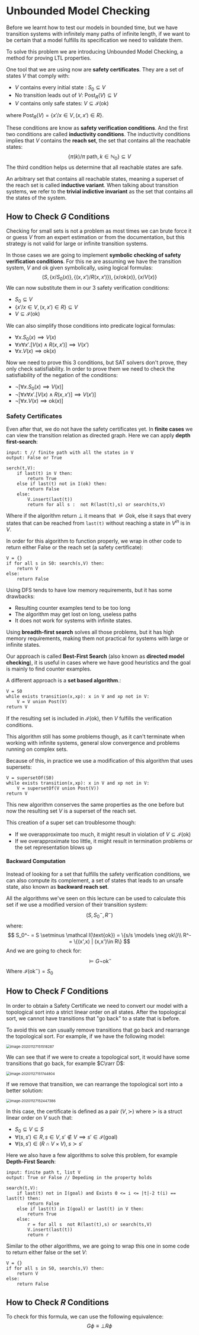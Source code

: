 # Unbounded Model Checking

Before we learnt how to test our models in bounded time, but we have transition systems with infinitely many paths of infinite length, if we want to be certain that a model fulfills its specification we need to validate them.

To solve this problem we are introducing Unbounded Model Checking, a method for proving LTL properties. 

One tool that we are using now are **safety certificates**. They are a set of states $V$ that comply with:

- $V$ contains every initial state : $S_0 \subseteq V$
- No transition leads out of $V$: $\text{Post}_R(V) \subseteq V$
- $V$ contains only safe states: $V \subseteq \mathcal I(\text{ok})$

where  $\text{Post}_R(V) = \{x'/x \in V, (x,x') \in R\}$.

These conditions are know as **safety verification conditions**. And the first two conditions are called **inductivity conditions**. The inductivity conditions implies that $V$ contains the **reach set**, the set that contains all the reachable states:
$$
\{\pi(k)/ \pi \text{ path},k \in \mathbb{N}_0\} \subseteq V
$$
The third condition helps us determine that all reachable states are safe.

An arbitrary set that contains all reachable states, meaning a superset of the reach set is called **inductive variant**. When talking about transition systems, we refer to the **trivial indictive invariant** as the set that contains all the states of the system.

## How to Check $G$ Conditions

Checking for small sets is not a problem as most times we can brute force it or guess $V$ from an expert estimation or from the documentation, but this strategy is not valid for large or infinite transition systems.

In those cases we are going to implement **symbolic checking of safety verification conditions**. For this ne are assuming we have the transition system, $V$ and $\text{ok}$ given symbolically, using logical formulas:
$$
(S,\{x/S_0(x)\},\{(x,x')/R(x,x')\}), \{x/\text{ok}(x)\}, \{x/V(x)\}
$$
We can now substitute them in our 3 safety verification conditions:

- $S_0 \subseteq V$
- $\{x'/x\in V, (x,x') \in R\} \subseteq V$
- $V \subseteq \mathcal I (\text{ok})$

We can also simplify those conditions into predicate logical formulas:

- $\forall x. S_0(x) \implies V(x)$
- $\forall x \forall x'. [V(x) \land R(x,x')] \implies V(x')$
- $\forall x. V (x) \implies \text{ok}(x)$

Now we need to prove this 3 conditions, but SAT solvers don't prove, they only check satisfiability. In order to prove them we need to check the satisfiability of the negation of the conditions:

- $\neg [\forall x. S_0(x) \implies V(x)]$
- $\neg [\forall x \forall x'. [V(x) \land R(x,x')] \implies V(x')]$
- $\neg [\forall x. V (x) \implies \text{ok}(x)]$

### Safety Certificates

Even after that, we do not have the safety certificates yet. In **finite cases** we can view the transition relation as directed graph. Here we can apply **depth first-search**:

```pseudocode
input: t // finite path with all the states in V
output: False or True

serch(t,V):
	if last(t) in V then:
		return True
	else if last(t) not in I(ok) then:
		return False
	else:
		V.insert(last(t))
		return for all s :  not R(last(t),s) or search(ts,V)
```

 Where if the algorithm return $\bot$ it means that $\not \models G\text{ok}$, else it says that every states that can be reached from `last(t)` without reaching a state in $V^{in}$ is in $V$. 

In order for this algorithm to function properly, we wrap in other code to return either False or the reach set (a safety certificate):

```pseudocode
V = {}
if for all s in S0: search(s,V) then:
	return V
else:
	return False
```

Using DFS tends to have low memory requirements, but it has some drawbacks:

- Resulting counter examples tend to be too long
- The algorithm may get lost on long, useless paths
- It does not work for systems with infinite states.

Using **breadth-first search** solves all those problems, but it has high memory requirements, making them not practical for systems with large or infinite states.

Our approach is called **Best-First Search** (also known as **directed model checking**), it is useful in cases where we have good heuristics and the goal is mainly to find counter examples.

A different approach is a **set based algorithm**.:

```pseudocode
V = S0
while exists transition(x,xp): x in V and xp not in V:
	V = V union Post(V)
return V
```

If the resulting set is included in $\mathcal I(\text{ok})$, then $V$ fulfills the verification conditions.

This algorithm still has some problems though, as it can't terminate when working with infinite systems, general slow convergence and problems running on complex sets.

Because of this, in practice we use a modification of this algorithm that uses supersets:

```pseudocode
V = supersetOf(S0)
while exists transition(x,xp): x in V and xp not in V:
	V = supersetOf(V union Post(V))
return V
```

This new algorithm conserves the same properties as the one before but now the resulting set $V$ is a superset of the reach set.

This creation of a super set can troublesome though:

- If we overapproximate too much, it might result in violation of $V \subseteq \mathcal I(\text{ok})$
- If we overapproximate too little, it might result in termination problems or the set representation blows up

#### Backward Computation

Instead of looking for a set that fulfills the safety verification conditions, we can also compute its complement, a set of states that leads to an unsafe state, also known as **backward reach set**.

All the algorithms we've seen on this lecture can be used to calculate this set if we use a modified version of their transition system:
$$
(S,S_0^-,R^-)
$$
where:
$$
S_0^- = S \setminus \mathcal I(\text{ok}) = \{s/s \models \neg ok\}\\
R^- = \{(x',x) | (x,x')\in R\}
$$
And we are going to check for:
$$
\models G \neg \text{ok}^-
$$
Where $\mathcal I(\text{ok}^-) = S_0$

## How to Check $F$ Conditions

In order to obtain a Safety Certificate we need to convert our model with a topological sort into a strict linear order on all states. After the topological sort, we cannot have transitions that "go back" to a state that is before. 

To avoid this we can usually remove transitions that go back and rearrange the topological sort. For example, if we have the following model:

<img src="Resources/08 - Unbounded Model Checking/image-20201127151518287.png" alt="image-20201127151518287" style="zoom:67%;" />

We can see that if we were to create a topological sort, it would have some transitions that go back, for example $C\rarr D$:

<img src="Resources/08 - Unbounded Model Checking/image-20201127151744804.png" alt="image-20201127151744804" style="zoom:67%;" />

If we remove that transition, we can rearrange the topological sort into a better solution:

<img src="Resources/08 - Unbounded Model Checking/image-20201127152447386.png" alt="image-20201127152447386" style="zoom:67%;" />

In this case, the certificate is defined as a pair $(V,\succ)$ where $\succ$ is a struct linear order on $V$ such that:

- $S_0 \subseteq V \subseteq S$
- $\forall (s,s') \in R, s \in V, s'\not \in V \implies s' \in \mathcal I(\text{goal})$
- $\forall (s,s') \in (R \cap V \times V), s \succ s'$

Here we also have a few algorithms to solve this problem, for example **Depth-First Search**:

```pseudocode
input: finite path t, list V
output: True or False // Depeding in the property holds

search(t,V):
	if last(t) not in I(goal) and Exists 0 <= i <= |t|-2 t(i) == last(t) then:
		return False
	else if last(t) in I(goal) or last(t) in V then:
		return True
	else:
		r = for all s  not R(last(t),s) or search(ts,V)
        V.insert(last(t))
        return r
```

Similar to the other algorithms, we are going to wrap this one in some code to return either false or the set $V$:

```pseudocode
V = {}
if for all s in S0, search(s,V) then:
	return V
else:
	return False
```

## How to Check $R$ Conditions

To check for this formula, we can use the following equivalence:
$$
G\phi \equiv \bot R\phi
$$


















